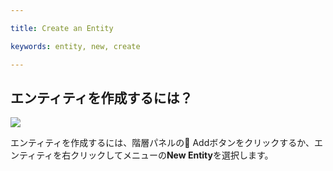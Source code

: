 ---
title: Create an Entity
keywords: entity, new, create
---

## エンティティを作成するには？

<img src="https://s3-eu-west-1.amazonaws.com/static.playcanvas.com/instructions/new_entity.gif"/>

エンティティを作成するには、階層パネルの<span class="font-icon">&#57632;</span> Addボタンをクリックするか、エンティティを右クリックしてメニューの**New Entity**を選択します。

